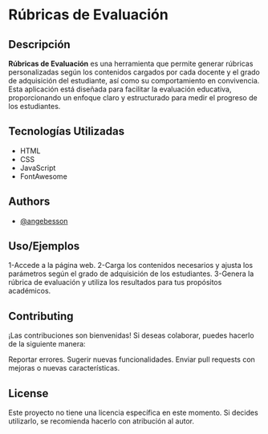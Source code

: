 
# Rúbricas de Evaluación

## Descripción
**Rúbricas de Evaluación** es una herramienta que permite generar rúbricas personalizadas según los contenidos cargados por cada docente y el grado de adquisición del estudiante, así como su comportamiento en convivencia. Esta aplicación está diseñada para facilitar la evaluación educativa, proporcionando un enfoque claro y estructurado para medir el progreso de los estudiantes.

## Tecnologías Utilizadas
- HTML
- CSS
- JavaScript
- FontAwesome


## Authors

- [@angebesson](https://github.com/angebesson)


## Uso/Ejemplos

1-Accede a la página web.
2-Carga los contenidos necesarios y ajusta los parámetros según el grado de adquisición de los estudiantes.
3-Genera la rúbrica de evaluación y utiliza los resultados para tus propósitos académicos.


## Contributing

¡Las contribuciones son bienvenidas! Si deseas colaborar, puedes hacerlo de la siguiente manera:

Reportar errores.
Sugerir nuevas funcionalidades.
Enviar pull requests con mejoras o nuevas características.


## License

Este proyecto no tiene una licencia específica en este momento. Si decides utilizarlo, se recomienda hacerlo con atribución al autor.




